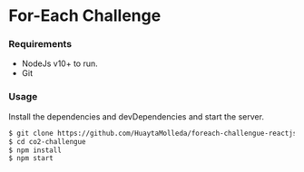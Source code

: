 # For-Each Challenge

### Requirements

- NodeJs v10+ to run.
- Git

### Usage
Install the dependencies and devDependencies and start the server.

```sh
$ git clone https://github.com/HuaytaMolleda/foreach-challengue-reactjs.git
$ cd co2-challengue
$ npm install
$ npm start
```
